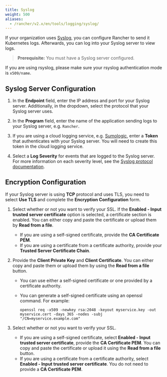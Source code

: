 ```yaml
---
title: Syslog
weight: 500
aliases:
  - /rancher/v2.x/en/tools/logging/syslog/
---
```


If your organization uses [Syslog](https://tools.ietf.org/html/rfc5424), you can configure Rancher to send it Kubernetes logs. Afterwards, you can log into your Syslog server to view logs.

>**Prerequisite:** You must have a Syslog server configured.

If you are using rsyslog, please make sure your rsyslog authentication mode is `x509/name`.

## Syslog Server Configuration

1. In the **Endpoint** field, enter the IP address and port for your Syslog server. Additionally, in the dropdown, select the protocol that your Syslog server uses.

1. In the **Program** field, enter the name of the application sending logs to your Syslog server, e.g. `Rancher`.

1. If you are using a cloud logging service, e.g. [Sumologic](https://www.sumologic.com/), enter a **Token** that authenticates with your Syslog server. You will need to create this token in the cloud logging service.

1. Select a **Log Severity** for events that are logged to the Syslog server. For more information on each severity level, see the [Syslog protocol documentation](https://tools.ietf.org/html/rfc5424#page-11).

## Encryption Configuration

If your Syslog server is using **TCP** protocol and uses TLS, you need to select **Use TLS** and complete the **Encryption Configuration** form.

1. Select whether or not you want to verify your SSL. If the **Enabled - Input trusted server certificate** option is selected, a certificate section is enabled. You can either copy and paste the certificate or upload them by **Read from a file**.

    * If you are using a self-signed certificate, provide the **CA Certificate PEM**.  
    * If you are using a certificate from a certificate authority, provide your **Trusted Server Certificate Chain**.

1. Provide the **Client Private Key** and **Client Certificate**. You can either copy and paste them or upload them by using the **Read from a file** button.

    - You can use either a self-signed certificate or one provided by a certificate authority.

    - You can generate a self-signed certificate using an openssl command. For example:

         ```
         openssl req -x509 -newkey rsa:2048 -keyout myservice.key -out myservice.cert -days 365 -nodes -subj "/CN=myservice.example.com"
         ```

1. Select whether or not you want to verify your SSL.

    * If you are using a self-signed certificate, select **Enabled - Input trusted server certificate**, provide the **CA Certificate PEM**. You can copy and paste the certificate or upload it using the **Read from a file** button.  
    * If you are using a certificate from a certificate authority, select **Enabled - Input trusted server certificate**. You do not need to provide a **CA Certificate PEM**.
